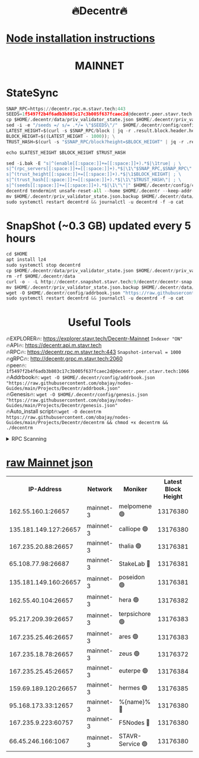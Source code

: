 <h1 align="center"> 🔥Decentr🔥</h1>

[Node installation instructions](https://github.com/obajay/nodes-Guides/tree/main/Projects/Decentr)
=
<h1 align="center"> MAINNET</h1>

# StateSync
```python
SNAP_RPC=https://decentr.rpc.m.stavr.tech:443
SEEDS=1f5497f2b4f6adb3b803c17c3b005f637fcaec2d@decentr.peer.stavr.tech:1066
cp $HOME/.decentr/data/priv_validator_state.json $HOME/.decentr/priv_validator_state.json.backup
sed -i -e "/seeds =/ s/= .*/= \"$SEEDS\"/"  $HOME/.decentr/config/config.toml
LATEST_HEIGHT=$(curl -s $SNAP_RPC/block | jq -r .result.block.header.height); \
BLOCK_HEIGHT=$((LATEST_HEIGHT - 1000)); \
TRUST_HASH=$(curl -s "$SNAP_RPC/block?height=$BLOCK_HEIGHT" | jq -r .result.block_id.hash)

echo $LATEST_HEIGHT $BLOCK_HEIGHT $TRUST_HASH

sed -i.bak -E "s|^(enable[[:space:]]+=[[:space:]]+).*$|\1true| ; \
s|^(rpc_servers[[:space:]]+=[[:space:]]+).*$|\1\"$SNAP_RPC,$SNAP_RPC\"| ; \
s|^(trust_height[[:space:]]+=[[:space:]]+).*$|\1$BLOCK_HEIGHT| ; \
s|^(trust_hash[[:space:]]+=[[:space:]]+).*$|\1\"$TRUST_HASH\"| ; \
s|^(seeds[[:space:]]+=[[:space:]]+).*$|\1\"\"|" $HOME/.decentr/config/config.toml
decentrd tendermint unsafe-reset-all --home $HOME/.decentr --keep-addr-book
mv $HOME/.decentr/priv_validator_state.json.backup $HOME/.decentr/data/priv_validator_state.json
sudo systemctl restart decentrd && journalctl -u decentrd -f -o cat
```
# SnapShot (~0.3 GB) updated every 5 hours
```python
cd $HOME
apt install lz4
sudo systemctl stop decentrd
cp $HOME/.decentr/data/priv_validator_state.json $HOME/.decentr/priv_validator_state.json.backup
rm -rf $HOME/.decentr/data
curl -o - -L http://decentr.snapshot.stavr.tech:9/decentr/decentr-snap.tar.lz4 | lz4 -c -d - | tar -x -C $HOME/.decentr --strip-components 2
mv $HOME/.decentr/priv_validator_state.json.backup $HOME/.decentr/data/priv_validator_state.json
wget -O $HOME/.decentr/config/addrbook.json "https://raw.githubusercontent.com/obajay/nodes-Guides/main/Projects/Decentr/addrbook.json"
sudo systemctl restart decentrd && journalctl -u decentrd -f -o cat
```

 <h1 align="center"> Useful Tools</h1>

🔥EXPLORER🔥:     https://explorer.stavr.tech/Decentr-Mainnet        `Indexer "ON"` \
🔥API🔥:          https://decentr.api.m.stavr.tech \
🔥RPC🔥:          https://decentr.rpc.m.stavr.tech:443              `Snapshot-interval = 1000` \
🔥gRPC🔥:         http://decentr.grpc.m.stavr.tech:2060 \
🔥peer🔥:         `1f5497f2b4f6adb3b803c17c3b005f637fcaec2d@decentr.peer.stavr.tech:1066` \
🔥Addrbook🔥:  `wget -O $HOME/.decentr/config/addrbook.json "https://raw.githubusercontent.com/obajay/nodes-Guides/main/Projects/Decentr/addrbook.json"` \
🔥Genesis🔥:  `wget -O $HOME/.decentr/config/genesis.json "https://raw.githubusercontent.com/obajay/nodes-Guides/main/Projects/Decentr/genesis.json"` \
🔥Auto_install script🔥:`wget -O decentrm https://raw.githubusercontent.com/obajay/nodes-Guides/main/Projects/Decentr/decentrm && chmod +x decentrm && ./decentrm`

<details>
<summary>RPC Scanning</summary>

<h2 align="center"> We scan nodes in real time every 4 hours. And we provide the final result of RPC endpoints.
We cannot influence the operation of these nodes in any way. </h2>


```python
If Voting Power is higher than 0 --> then the Node is a validator of the network and may be subject to attack and be a potential threat to the chain.
```
```python
We marked such validators with a red symbol
```

</details>

[raw Mainnet json](https://rpc-check.decentrm.stavr.tech/decentrm/rpc-decentrm-result.json)
=



<table><tr><th>IP-Address</th><th>Network</th><th>Moniker</th><th>Latest Block Height</th><th>Earliest Block Height</th><th>Catching Up</th><th>Tx Index</th><th>Voting Power</th><th>Scan Time</th></tr><tr><td>162.55.160.1:26657</td><td>mainnet-3</td><td>melpomene 🟢</td><td>13176380</td><td>1688950</td><td>False</td><td>on</td><td>0</td><td>2024-03-05T00:49:01.315394717UTC</td></tr><tr><td>135.181.149.127:26657</td><td>mainnet-3</td><td>calliope 🟢</td><td>13176380</td><td>1688950</td><td>False</td><td>on</td><td>0</td><td>2024-03-05T00:49:03.668276615UTC</td></tr><tr><td>167.235.20.88:26657</td><td>mainnet-3</td><td>thalia 🟢</td><td>13176381</td><td>1688950</td><td>False</td><td>on</td><td>0</td><td>2024-03-05T00:49:09.177715469UTC</td></tr><tr><td>65.108.77.98:26687</td><td>mainnet-3</td><td>StakeLab 🔴</td><td>13176381</td><td>1688950</td><td>False</td><td>on</td><td>5502350</td><td>2024-03-05T00:49:09.480459401UTC</td></tr><tr><td>135.181.149.160:26657</td><td>mainnet-3</td><td>poseidon 🟢</td><td>13176381</td><td>1688950</td><td>False</td><td>on</td><td>0</td><td>2024-03-05T00:49:13.885258823UTC</td></tr><tr><td>162.55.40.104:26657</td><td>mainnet-3</td><td>hera 🟢</td><td>13176382</td><td>1688950</td><td>False</td><td>on</td><td>0</td><td>2024-03-05T00:49:16.150291284UTC</td></tr><tr><td>95.217.209.39:26657</td><td>mainnet-3</td><td>terpsichore 🟢</td><td>13176383</td><td>1688950</td><td>False</td><td>on</td><td>0</td><td>2024-03-05T00:49:20.528308266UTC</td></tr><tr><td>167.235.25.46:26657</td><td>mainnet-3</td><td>ares 🟢</td><td>13176383</td><td>1688950</td><td>False</td><td>on</td><td>0</td><td>2024-03-05T00:49:24.843972083UTC</td></tr><tr><td>167.235.18.78:26657</td><td>mainnet-3</td><td>zeus 🟢</td><td>13176372</td><td>1688950</td><td>False</td><td>on</td><td>0</td><td>2024-03-05T00:49:27.116545378UTC</td></tr><tr><td>167.235.25.45:26657</td><td>mainnet-3</td><td>euterpe 🟢</td><td>13176384</td><td>1688950</td><td>False</td><td>on</td><td>0</td><td>2024-03-05T00:49:29.360114614UTC</td></tr><tr><td>159.69.189.120:26657</td><td>mainnet-3</td><td>hermes 🟢</td><td>13176385</td><td>1688950</td><td>False</td><td>on</td><td>0</td><td>2024-03-05T00:49:31.659618135UTC</td></tr><tr><td>95.168.173.33:12657</td><td>mainnet-3</td><td>%{name}% 🔴</td><td>13176380</td><td>8964001</td><td>False</td><td>on</td><td>4278069</td><td>2024-03-05T00:49:04.641829209UTC</td></tr><tr><td>167.235.9.223:60757</td><td>mainnet-3</td><td>F5Nodes 🔴</td><td>13176380</td><td>12380001</td><td>False</td><td>off</td><td>562</td><td>2024-03-05T00:49:04.890031944UTC</td></tr><tr><td>66.45.246.166:1067</td><td>mainnet-3</td><td>STAVR-Service 🟢</td><td>13176380</td><td>13175001</td><td>False</td><td>on</td><td>0</td><td>2024-03-05T00:49:04.193800556UTC</td></tr></table>
